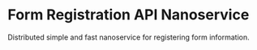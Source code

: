 # Form Registration API Nanoservice

Distributed simple and fast nanoservice for registering form information.
